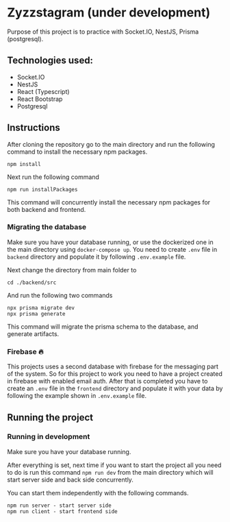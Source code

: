 # Zyzzstagram (under development)

Purpose of this project is to practice with Socket.IO, NestJS, Prisma (postgresql).

## Technologies used:

- Socket.IO
- NestJS
- React (Typescript)
- React Bootstrap
- Postgresql

## Instructions

After cloning the repository go to the main directory and run the following command to install the necessary npm packages.

```
npm install
```

Next run the following command

```
npm run installPackages
```

This command will concurrently install the necessary npm packages for both backend and frontend.

### Migrating the database

Make sure you have your database running, or use the dockerized one in the main directory using `docker-compose up`.
You need to create `.env` file in `backend` directory and populate it by following `.env.example` file. </br>

Next change the directory from main folder to

```
cd ./backend/src
```

And run the following two commands

```
npx prisma migrate dev
npx prisma generate
```

This command will migrate the prisma schema to the database, and generate artifacts.

### Firebase 🔥

This projects uses a second database with firebase for the messaging part of the system. So for this project to work you need to have a project created in firebase with enabled email auth. After that is completed you have to create an `.env` file in the `frontend` directory and populate it with your data by following the example shown in `.env.example` file.

## Running the project

### Running in development

Make sure you have your database running.

After everything is set, next time if you want to start the project all you need to do is run this command `npm run dev`
from the main directory which will start server side and back side concurrently.

You can start them independently with the following commands.

```
npm run server - start server side
npm run client - start frontend side
```
